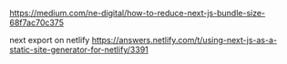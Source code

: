 <https://medium.com/ne-digital/how-to-reduce-next-js-bundle-size-68f7ac70c375>

next export on netlify
<https://answers.netlify.com/t/using-next-js-as-a-static-site-generator-for-netlify/3391>

